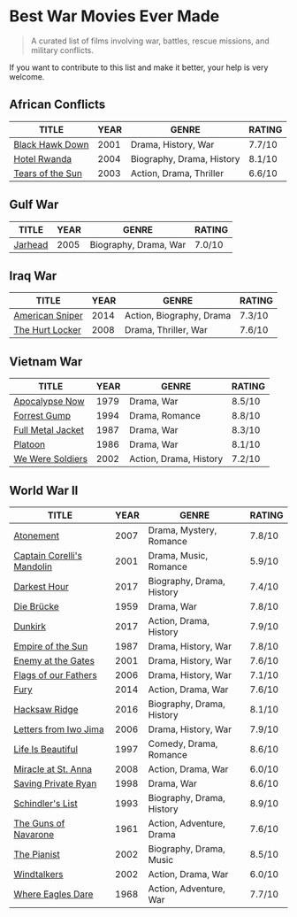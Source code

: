 # Best War Movies Ever Made

> A curated list of films involving war, battles, rescue missions, and military conflicts.

If you want to contribute to this list and make it better, your help is very welcome.

## African Conflicts

| TITLE                                                     | YEAR | GENRE                     | RATING |
| --------------------------------------------------------- | ---- | ------------------------- | ------ |
| [Black Hawk Down](https://www.imdb.com/title/tt0265086/)  | 2001 | Drama, History, War       | 7.7/10 |
| [Hotel Rwanda](https://www.imdb.com/title/tt0395169/)     | 2004 | Biography, Drama, History | 8.1/10 |
| [Tears of the Sun](https://www.imdb.com/title/tt0314353/) | 2003 | Action, Drama, Thriller   | 6.6/10 |

## Gulf War

| TITLE                                            | YEAR | GENRE                 | RATING |
| ------------------------------------------------ | ---- | --------------------- | ------ |
| [Jarhead](https://www.imdb.com/title/tt0418763/) | 2005 | Biography, Drama, War | 7.0/10 |

## Iraq War

| TITLE                                                    | YEAR | GENRE                    | RATING |
| -------------------------------------------------------- | ---- | ------------------------ | ------ |
| [American Sniper](https://www.imdb.com/title/tt2179136/) | 2014 | Action, Biography, Drama | 7.3/10 |
| [The Hurt Locker](https://www.imdb.com/title/tt0887912/) | 2008 | Drama, Thriller, War     | 7.6/10 |

## Vietnam War

| TITLE                                                      | YEAR | GENRE                  | RATING |
| ---------------------------------------------------------- | ---- | ---------------------- | ------ |
| [Apocalypse Now](https://www.imdb.com/title/tt0078788/)    | 1979 | Drama, War             | 8.5/10 |
| [Forrest Gump](https://www.imdb.com/title/tt0109830/)      | 1994 | Drama, Romance         | 8.8/10 |
| [Full Metal Jacket](https://www.imdb.com/title/tt0093058/) | 1987 | Drama, War             | 8.3/10 |
| [Platoon](https://www.imdb.com/title/tt0091763/)           | 1986 | Drama, War             | 8.1/10 |
| [We Were Soldiers](https://www.imdb.com/title/tt0277434/)  | 2002 | Action, Drama, History | 7.2/10 |

## World War II

| TITLE                                                               | YEAR | GENRE                     | RATING |
| ------------------------------------------------------------------- | ---- | ------------------------- | ------ |
| [Atonement](https://www.imdb.com/title/tt0783233/)                  | 2007 | Drama, Mystery, Romance   | 7.8/10 |
| [Captain Corelli's Mandolin](https://www.imdb.com/title/tt0238112/) | 2001 | Drama, Music, Romance     | 5.9/10 |
| [Darkest Hour](https://www.imdb.com/title/tt4555426/)               | 2017 | Biography, Drama, History | 7.4/10 |
| [Die Brücke](https://www.imdb.com/title/tt0052654/)                 | 1959 | Drama, War                | 7.8/10 |
| [Dunkirk](https://www.imdb.com/title/tt5013056/)                    | 2017 | Action, Drama, History    | 7.9/10 |
| [Empire of the Sun](https://www.imdb.com/title/tt0092965/)          | 1987 | Drama, History, War       | 7.8/10 |
| [Enemy at the Gates](https://www.imdb.com/title/tt0215750/)         | 2001 | Drama, History, War       | 7.6/10 |
| [Flags of our Fathers](https://www.imdb.com/title/tt0418689/)       | 2006 | Drama, History, War       | 7.1/10 |
| [Fury](https://www.imdb.com/title/tt2713180/)                       | 2014 | Action, Drama, War        | 7.6/10 |
| [Hacksaw Ridge](https://www.imdb.com/title/tt2119532/)              | 2016 | Biography, Drama, History | 8.1/10 |
| [Letters from Iwo Jima ](https://www.imdb.com/title/tt0498380/)     | 2006 | Drama, History, War       | 7.9/10 |
| [Life Is Beautiful](https://www.imdb.com/title/tt0118799/)          | 1997 | Comedy, Drama, Romance    | 8.6/10 |
| [Miracle at St. Anna](https://www.imdb.com/title/tt1046997/)        | 2008 | Action, Drama, War        | 6.0/10 |
| [Saving Private Ryan](https://www.imdb.com/title/tt0120815/)        | 1998 | Drama, War                | 8.6/10 |
| [Schindler's List](https://www.imdb.com/title/tt0108052/)           | 1993 | Biography, Drama, History | 8.9/10 |
| [The Guns of Navarone](https://www.imdb.com/title/tt0054953/)       | 1961 | Action, Adventure, Drama  | 7.6/10 |
| [The Pianist](https://www.imdb.com/title/tt0253474/)                | 2002 | Biography, Drama, Music   | 8.5/10 |
| [Windtalkers](https://www.imdb.com/title/tt0245562/)                | 2002 | Action, Drama, War        | 6.0/10 |
| [Where Eagles Dare](https://www.imdb.com/title/tt0065207/)          | 1968 | Action, Adventure, War    | 7.7/10 |
